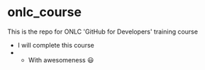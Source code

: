 # onlc_course
This is the repo for ONLC 'GitHub for Developers' training course

- I will complete this course
- - With awesomeness :smiley:
